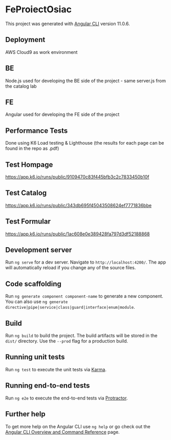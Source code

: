 # FeProiectOsiac

This project was generated with [Angular CLI](https://github.com/angular/angular-cli) version 11.0.6.

## Deployment
AWS Cloud9 as work environment

## BE 
Node.js used for developing the BE side of the project - same server.js from the catalog lab

## FE
Angular used for developing the FE side of the project

## Performance Tests 
Done using K6 Load testing & Lighthouse (the results for each page can be found in the repo as .pdf)

## Test Hompage
https://app.k6.io/runs/public/9109470c83f445bfb3c2c7833450b10f

## Test Catalog
https://app.k6.io/runs/public/343db695f45043508624ef7771836bbe

## Test Formular
https://app.k6.io/runs/public/1ac608e0e389428fa797d3df52188868

## Development server

Run `ng serve` for a dev server. Navigate to `http://localhost:4200/`. The app will automatically reload if you change any of the source files.

## Code scaffolding

Run `ng generate component component-name` to generate a new component. You can also use `ng generate directive|pipe|service|class|guard|interface|enum|module`.

## Build

Run `ng build` to build the project. The build artifacts will be stored in the `dist/` directory. Use the `--prod` flag for a production build.

## Running unit tests

Run `ng test` to execute the unit tests via [Karma](https://karma-runner.github.io).

## Running end-to-end tests

Run `ng e2e` to execute the end-to-end tests via [Protractor](http://www.protractortest.org/).

## Further help

To get more help on the Angular CLI use `ng help` or go check out the [Angular CLI Overview and Command Reference](https://angular.io/cli) page.
